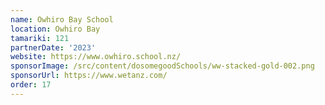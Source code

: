 ```yaml
---
name: Owhiro Bay School
location: Owhiro Bay
tamariki: 121
partnerDate: '2023'
website: https://www.owhiro.school.nz/
sponsorImage: /src/content/dosomegoodSchools/ww-stacked-gold-002.png
sponsorUrl: https://www.wetanz.com/
order: 17
---
```

